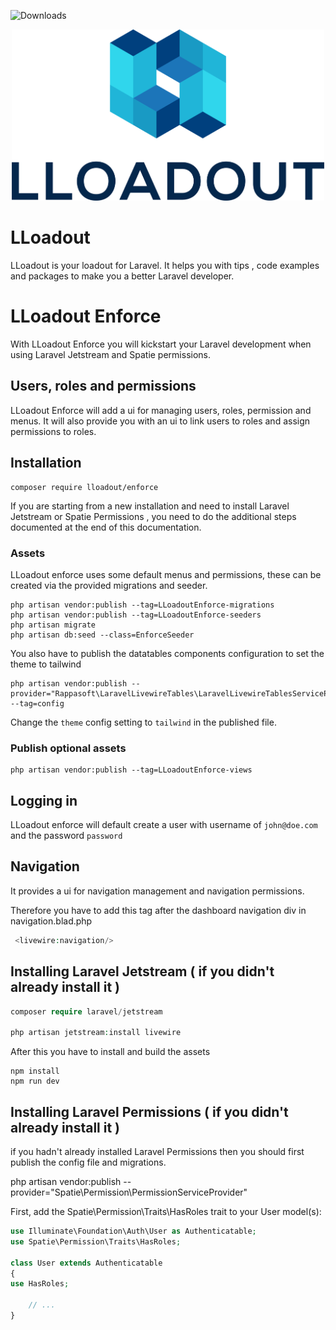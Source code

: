 ![Downloads](https://img.shields.io/packagist/dt/lloadout/enforce.svg?style=flat-square)

<p align="center">
    <img src="https://github.com/LLoadout/assets/blob/master/LLoadout.png" width="500" title="LLoadout logo">
</p>

# LLoadout

LLoadout is your loadout for Laravel.  It helps you with tips , code examples and packages to make you a better Laravel developer.

# LLoadout Enforce

With LLoadout Enforce you will kickstart your Laravel development when using Laravel Jetstream and Spatie permissions.

## Users, roles and permissions

LLoadout Enforce will add a ui for managing users, roles, permission and menus.  It will also provide you with
an ui to link users to roles and assign permissions to roles.

## Installation

```shell
composer require lloadout/enforce
```

If you are starting from a new installation and need to install Laravel Jetstream or Spatie Permissions , you need to do the additional steps 
documented at the end of this documentation.

### Assets 

LLoadout enforce uses some default menus and permissions, these can be created via the provided migrations and seeder.

```shell
php artisan vendor:publish --tag=LLoadoutEnforce-migrations
php artisan vendor:publish --tag=LLoadoutEnforce-seeders
php artisan migrate
php artisan db:seed --class=EnforceSeeder
```

You also have to publish the datatables components configuration to set the theme to tailwind

```shell
php artisan vendor:publish --provider="Rappasoft\LaravelLivewireTables\LaravelLivewireTablesServiceProvider" --tag=config
```
Change the `theme` config setting to `tailwind` in the published file.


### Publish optional assets

```shell
php artisan vendor:publish --tag=LLoadoutEnforce-views
```

## Logging in 

LLoadout enforce will default create a user with username of `john@doe.com` and the password `password`

## Navigation

It provides a ui for navigation management and navigation permissions.

Therefore you have to add this tag after the dashboard navigation div in navigation.blad.php

```php 
 <livewire:navigation/>
```


## Installing Laravel Jetstream ( if you didn't already install it )

```php 
composer require laravel/jetstream

php artisan jetstream:install livewire
```

After this you have to install and build the assets

```shell
npm install
npm run dev
```

## Installing Laravel Permissions ( if you didn't already install it )

if you hadn't already installed Laravel Permissions then you should first publish the config file and migrations.

php artisan vendor:publish --provider="Spatie\Permission\PermissionServiceProvider"


First, add the Spatie\Permission\Traits\HasRoles trait to your User model(s):

```php
use Illuminate\Foundation\Auth\User as Authenticatable;
use Spatie\Permission\Traits\HasRoles;

class User extends Authenticatable
{
use HasRoles;

    // ...
}
```
